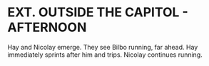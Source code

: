 

# EXT. OUTSIDE THE CAPITOL - AFTERNOON

Hay and Nicolay emerge. They see Bilbo running, far ahead.
Hay immediately sprints after him and trips. Nicolay
continues running.
